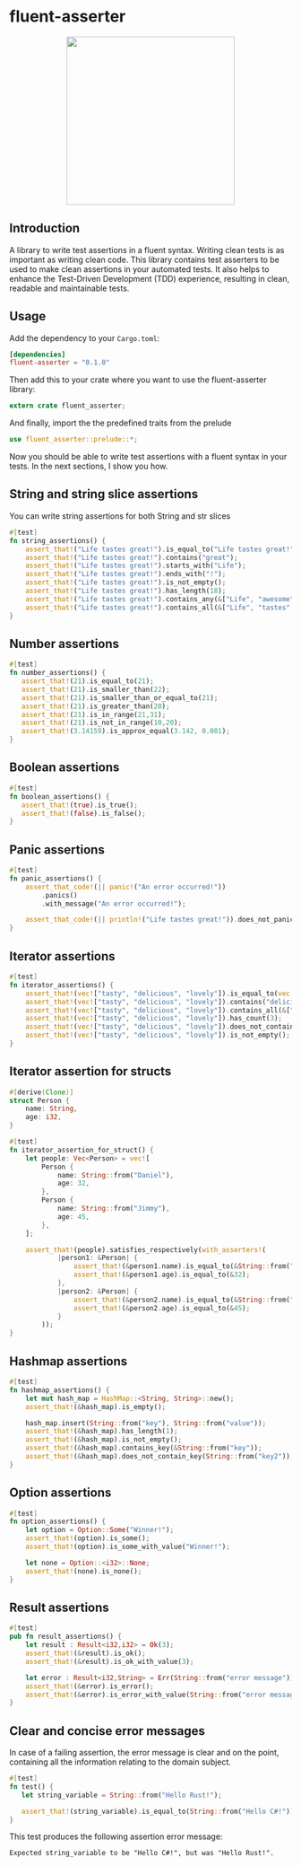 # fluent-asserter

<p align="center">
  <img width=300 src="https://cdn.jsdelivr.net/gh/mirind4/dmoka-cdn/images/fluent-asserter-logo-white-bg.png" />
</p>


## Introduction

A library to write test assertions in a fluent syntax. Writing clean tests is as important as writing clean code.
This library contains test asserters to be used to make clean assertions in your automated tests.
It also helps to enhance the Test-Driven Development (TDD) experience, resulting in clean, readable and maintainable tests.

## Usage

Add the dependency to your `Cargo.toml`:

```toml
[dependencies]
fluent-asserter = "0.1.0"
```

Then add this to your crate where you want to use the fluent-asserter library:

```rust
extern crate fluent_asserter;
```

And finally, import the the predefined traits from the prelude

```rust
use fluent_asserter::prelude::*;
```

Now you should be able to write test assertions with a fluent syntax in your tests. In the next sections, I show you how.

## String and string slice assertions

You can write string assertions for both String and str slices

```rust
#[test]
fn string_assertions() {
    assert_that!("Life tastes great!").is_equal_to("Life tastes great!");
    assert_that!("Life tastes great!").contains("great");
    assert_that!("Life tastes great!").starts_with("Life");
    assert_that!("Life tastes great!").ends_with("!");
    assert_that!("Life tastes great!").is_not_empty();
    assert_that!("Life tastes great!").has_length(18);
    assert_that!("Life tastes great!").contains_any(&["Life", "awesome"]);
    assert_that!("Life tastes great!").contains_all(&["Life", "tastes", "great!"]);
}
 ```

## Number assertions

 ```rust
#[test]
fn number_assertions() {
    assert_that!(21).is_equal_to(21);
    assert_that!(21).is_smaller_than(22);
    assert_that!(21).is_smaller_than_or_equal_to(21);
    assert_that!(21).is_greater_than(20);
    assert_that!(21).is_in_range(21,31);
    assert_that!(21).is_not_in_range(10,20);
    assert_that!(3.14159).is_approx_equal(3.142, 0.001);
}
 ```

 ## Boolean assertions

 ```rust
#[test]
fn boolean_assertions() {
    assert_that!(true).is_true();
    assert_that!(false).is_false();
}
 ```

 ## Panic assertions

 ```rust
 #[test]
 fn panic_assertions() {
     assert_that_code!(|| panic!("An error occurred!"))
         .panics()
         .with_message("An error occurred!");

     assert_that_code!(|| println!("Life tastes great!")).does_not_panic();
 }
 ```

 ## Iterator assertions

 ```rust
 #[test]
 fn iterator_assertions() {
     assert_that!(vec!["tasty", "delicious", "lovely"]).is_equal_to(vec!["tasty", "delicious", "lovely"]);
     assert_that!(vec!["tasty", "delicious", "lovely"]).contains("delicious");
     assert_that!(vec!["tasty", "delicious", "lovely"]).contains_all(&["tasty", "delicious", "lovely"]);
     assert_that!(vec!["tasty", "delicious", "lovely"]).has_count(3);
     assert_that!(vec!["tasty", "delicious", "lovely"]).does_not_contain_any(&["awesome", "amazing"]);
     assert_that!(vec!["tasty", "delicious", "lovely"]).is_not_empty();
 }
 ```

 ## Iterator assertion for structs

 ```rust
 #[derive(Clone)]
 struct Person {
     name: String,
     age: i32,
 }

 #[test]
 fn iterator_assertion_for_struct() {
     let people: Vec<Person> = vec![
         Person {
             name: String::from("Daniel"),
             age: 32,
         },
         Person {
             name: String::from("Jimmy"),
             age: 45,
         },
     ];

     assert_that!(people).satisfies_respectively(with_asserters!(
             |person1: &Person| {
                 assert_that!(&person1.name).is_equal_to(&String::from("Daniel"));
                 assert_that!(&person1.age).is_equal_to(&32);
             },
             |person2: &Person| {
                 assert_that!(&person2.name).is_equal_to(&String::from("Jimmy"));
                 assert_that!(&person2.age).is_equal_to(&45);
             }
         ));
 }
 ```

## Hashmap assertions

```rust
#[test]
fn hashmap_assertions() {
    let mut hash_map = HashMap::<String, String>::new();
    assert_that!(&hash_map).is_empty();

    hash_map.insert(String::from("key"), String::from("value"));
    assert_that!(&hash_map).has_length(1);
    assert_that!(&hash_map).is_not_empty();
    assert_that!(&hash_map).contains_key(&String::from("key"));
    assert_that!(&hash_map).does_not_contain_key(String::from("key2"));
}
```


## Option assertions

```rust
#[test]
fn option_assertions() {
    let option = Option::Some("Winner!");
    assert_that!(option).is_some();
    assert_that!(option).is_some_with_value("Winner!");

    let none = Option::<i32>::None;
    assert_that!(none).is_none();
}
```

## Result assertions

```rust
#[test]
pub fn result_assertions() {
    let result : Result<i32,i32> = Ok(3);
    assert_that!(&result).is_ok();
    assert_that!(&result).is_ok_with_value(3);

    let error : Result<i32,String> = Err(String::from("error message"));
    assert_that!(&error).is_error();
    assert_that!(&error).is_error_with_value(String::from("error message"));
}
```

## Clear and concise error messages
 
In case of a failing assertion, the error message is clear and on the point, containing all the information relating to the domain subject.

```rust
#[test]
fn test() {
   let string_variable = String::from("Hello Rust!");

   assert_that!(string_variable).is_equal_to(String::from("Hello C#!"));
}
```

This test produces the following assertion error message:

```doc
Expected string_variable to be "Hello C#!", but was "Hello Rust!".
```
